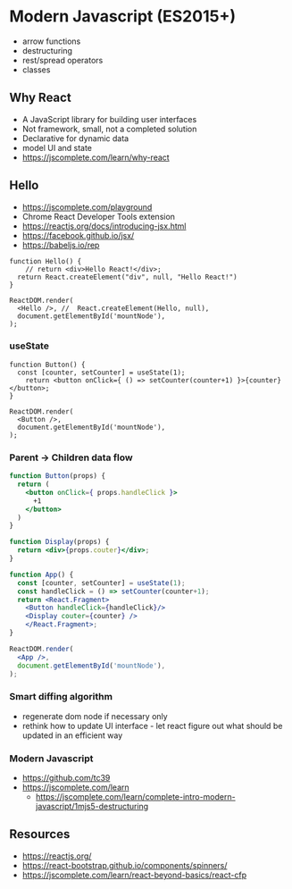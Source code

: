 # Modern Javascript (ES2015+)

- arrow functions
- destructuring
- rest/spread operators
- classes

## Why React

- A JavaScript library for building user interfaces
- Not framework, small, not a completed solution
- Declarative for dynamic data
- model UI and state
- https://jscomplete.com/learn/why-react

## Hello

- https://jscomplete.com/playground
- Chrome React Developer Tools extension
- https://reactjs.org/docs/introducing-jsx.html
- https://facebook.github.io/jsx/
- https://babeljs.io/rep

```
function Hello() {
	// return <div>Hello React!</div>;
  return React.createElement("div", null, "Hello React!")
}

ReactDOM.render(
  <Hello />, //  React.createElement(Hello, null),
  document.getElementById('mountNode'),
);
```

### useState

```
function Button() {
  const [counter, setCounter] = useState(1);
	return <button onClick={ () => setCounter(counter+1) }>{counter}</button>;
}

ReactDOM.render(
  <Button />, 
  document.getElementById('mountNode'),
);
```

### Parent -> Children data flow

```jsx
function Button(props) {
  return (
    <button onClick={ props.handleClick }>
      +1
    </button>
  )
}

function Display(props) {
  return <div>{props.couter}</div>;
}

function App() {
  const [counter, setCounter] = useState(1);
  const handleClick = () => setCounter(counter+1);
  return <React.Fragment>
    <Button handleClick={handleClick}/>
    <Display couter={counter} />
    </React.Fragment>; 
}

ReactDOM.render(
  <App />,
  document.getElementById('mountNode'),
);
```
### Smart diffing algorithm

- regenerate dom node if necessary only
- rethink how to update UI interface - let react figure out what should be updated in an efficient way


### Modern Javascript

- https://github.com/tc39
- https://jscomplete.com/learn
  - https://jscomplete.com/learn/complete-intro-modern-javascript/1mjs5-destructuring

## Resources

- https://reactjs.org/
- https://react-bootstrap.github.io/components/spinners/
- https://jscomplete.com/learn/react-beyond-basics/react-cfp